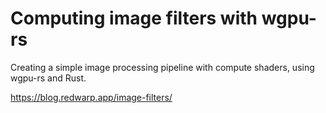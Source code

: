 # Computing image filters with wgpu-rs

Creating a simple image processing pipeline with compute shaders, using wgpu-rs and Rust.

<https://blog.redwarp.app/image-filters/>

